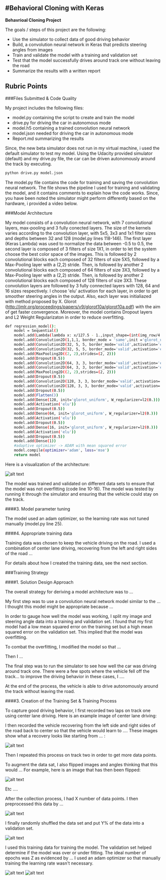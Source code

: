 #**Behavioral Cloning with Keras** 
---

**Behavrioal Cloning Project**

The goals / steps of this project are the following:
* Use the simulator to collect data of good driving behavior
* Build, a convolution neural network in Keras that predicts steering angles from images
* Train and validate the model with a training and validation set
* Test that the model successfully drives around track one without leaving the road
* Summarize the results with a written report


[//]: # (Image References)

[image1]: ./img/model.png "Model Visualization"
[image2]: ./img/Dataset.png "Udacity Dataset"
[image3]: ./img/Augmented.png "Augmented Images (Flipped and Traslated Images)"
[image4]: ./img/Distribution.png "Steering Angles Distribution Before Data Generation"
[image5]: ./img/History.png "Train and Validation Loss"
[image6]: ./img/Simulation_2.png "Autonomous Driving Test"
[image7]: ./img/Simulation_3.png "Autonomous Driving Test"

## Rubric Points
###Files Submitted & Code Quality

My project includes the following files:
* model.py containing the script to create and train the model
* drive.py for driving the car in autonomous mode
* model.h5 containing a trained convolution neural network 
* model.json needed for driving the car in autonomous mode 
* Report.md summarizing the results

Since, the new beta simulator does not run in my virtual machine, i used the default simulator to test my model. Using the Udacity provided simulator (default) and my drive.py file, the car can be driven autonomously around the track by executing. 
```sh
python drive.py model.json
```
The model.py file contains the code for training and saving the convolution neural network. The file shows the pipeline I used for training and validating the model, and it contains comments to explain how the code works. Since, you have been noted the simulator might perform differently based on the hardware, i provided a video below.

###Model Architecture

My model consists of a convolution neural network, with 7 convolutional layers, max-pooling and 3 fully conected layers. The size of the kernels varies according to the convolution layer, with 5x5, 3x3 and 1x1 filter sizes and depths between 32 and 128 (model.py lines 118-146). The first layer (Keras Lambda) was used to normalize the data between -0.5 to 0.5, the second layer is composed of 3 filters of size 1X1, in order to let the system choose the best color space of the images.  This is followed by 2 convolutional blocks each composed of 32 filters of size 5X5, followed by a Max-Pooling layer with a (2,2) stride. Then, is followed by another 2 convolutional blocks each composed of 64 filters of size 3X3, followed by a Max-Pooling layer with a (2,2) stride. Then, is followed by another 2 convolutional blocks each composed of 128 filters of size 3X3. These convolution layers are followed by 3 fully connected layers with 128, 64 and 16 sizes respectively. I choose 'elu' activation for each layer, in order to get smoother steering angles in the output. Also, each layer was initialiazed with method proposed by X. Glorot (http://jmlr.org/proceedings/papers/v9/glorot10a/glorot10a.pdf) with the aim of get faster convergence. Moreover, the model contains Dropout layers and L2 Weight Regularizaton in order to reduce overfitting.

```sh
def regression_model():
    model = Sequential()
    model.add(Lambda(lambda x: x/127.5 - 1.,input_shape=(int(img_row/4.0),int(img_col/4.0), channels), output_shape=(int(img_row/4.0),int(img_col/4.0), channels)))
    model.add(Convolution2D(1,1,1, border_mode = 'same',init ='glorot_uniform',name='conv1'))
    model.add(Convolution2D(32, 5, 5, border_mode='valid',activation='elu',init='glorot_uniform',W_regularizer=l2(0.),name='conv2'))
    model.add(Convolution2D(32, 5, 5, border_mode='valid',activation='elu',init='glorot_uniform',W_regularizer=l2(0.),name='conv3'))
    model.add(MaxPooling2D((2, 2),strides=(2, 2)))
    model.add(Dropout(0.5))
    model.add(Convolution2D(64, 3, 3, border_mode='valid',activation='elu',init='glorot_uniform',W_regularizer=l2(0.),name='conv4'))
    model.add(Convolution2D(64, 3, 3, border_mode='valid',activation='elu',init='glorot_uniform',W_regularizer=l2(0.),name='conv5'))
    model.add(MaxPooling2D((2, 2),strides=(2, 2)))
    model.add(Dropout(0.5))
    model.add(Convolution2D(128, 3, 3, border_mode='valid',activation='elu',init='glorot_uniform',W_regularizer=l2(0.),name='conv6'))
    model.add(Convolution2D(128, 3, 3, border_mode='valid',activation='elu',init='glorot_uniform',W_regularizer=l2(0.),name='conv7'))
    model.add(Dropout(0.5))
    model.add(Flatten())
    model.add(Dense(128, init='glorot_uniform', W_regularizer=l2(0.)))
    model.add(Activation('elu'))
    model.add(Dropout(0.5))
    model.add(Dense(64, init='glorot_uniform', W_regularizer=l2(0.)))
    model.add(Activation('elu'))
    model.add(Dropout(0.5))
    model.add(Dense(16, init='glorot_uniform', W_regularizer=l2(0.)))
    model.add(Activation('elu'))
    model.add(Dropout(0.5))
    model.add(Dense(1))
    #adaptive optimizer -> ADAM with mean squared error
    model.compile(optimizer='adam', loss='mse')
    return model
```
Here is a visualization of the architecture:

![alt text][image1]

The model was trained and validated on different data sets to ensure that the model was not overfitting (code line 10-16). The model was tested by running it through the simulator and ensuring that the vehicle could stay on the track.

####3. Model parameter tuning

The model used an adam optimizer, so the learning rate was not tuned manually (model.py line 25).

####4. Appropriate training data

Training data was chosen to keep the vehicle driving on the road. I used a combination of center lane driving, recovering from the left and right sides of the road ... 

For details about how I created the training data, see the next section. 

###Training Strategy

####1. Solution Design Approach

The overall strategy for deriving a model architecture was to ...

My first step was to use a convolution neural network model similar to the ... I thought this model might be appropriate because ...

In order to gauge how well the model was working, I split my image and steering angle data into a training and validation set. I found that my first model had a low mean squared error on the training set but a high mean squared error on the validation set. This implied that the model was overfitting. 

To combat the overfitting, I modified the model so that ...

Then I ... 

The final step was to run the simulator to see how well the car was driving around track one. There were a few spots where the vehicle fell off the track... to improve the driving behavior in these cases, I ....

At the end of the process, the vehicle is able to drive autonomously around the track without leaving the road.

####3. Creation of the Training Set & Training Process

To capture good driving behavior, I first recorded two laps on track one using center lane driving. Here is an example image of center lane driving:

I then recorded the vehicle recovering from the left side and right sides of the road back to center so that the vehicle would learn to .... These images show what a recovery looks like starting from ... :

![alt text][image2]

Then I repeated this process on track two in order to get more data points.

To augment the data sat, I also flipped images and angles thinking that this would ... For example, here is an image that has then been flipped:

![alt text][image3]


Etc ....

After the collection process, I had X number of data points. I then preprocessed this data by ...

![alt text][image4]

I finally randomly shuffled the data set and put Y% of the data into a validation set. 

![alt text][image5]

I used this training data for training the model. The validation set helped determine if the model was over or under fitting. The ideal number of epochs was Z as evidenced by ... I used an adam optimizer so that manually training the learning rate wasn't necessary.

![alt text][image6]
![alt text][image7]
